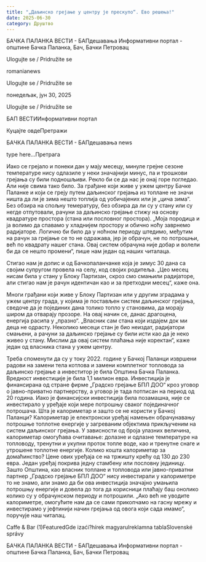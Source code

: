 ```yaml
---
title: "„Даљинско грејање у центру је прескупо“. Ево решења!"
date: 2025-06-30
category: Друштво
---
```


БАЧКА ПАЛАНКА ВЕСТИ - БАПдешавања Информативни портал - општине Бачка Паланка, Бач, Бачки Петровац

Ulogujte se / Pridružite se

romanianews

Ulogujte se / Pridružite se

понедељак, јун 30, 2025

Ulogujte se / Pridružite se

БАП ВЕСТИИнформативни портал

Куцајте овдеПретражи

БАЧКА ПАЛАНКА ВЕСТИ - БАПдешавања news

type here...Претрага

Иако се грејало и понеки дан у мају месецу, минуле грејне сезоне температуре нису одлазиле у неки значајнији минус, па и трошкови грејања су били подношљиви. Рекло би се да нас је онај горе погледао. Али није свима тако било.
За грађане који живе у ужем центру Бачке Паланке и који се греју путем даљинског грејања из топлане не значи ништа да ли је зима нешто топлија од уобичајених или је „цича зима“. Без обзира на спољну темературу, без обзира да ли су у стану или су негде отпутовали, рачуни за даљинско грејање стижу на основу квадратуре простора (стана или пословног простора).
„Моја породица и ја волимо да спавамо у хладнијем простору и обично ноћу заврнемо радијаторе. Логично би било да у ноћном периоду штедимо, међутим на рачун за грејање се то не одражава, јер је обрачун, не по потрошњи, већ по квадрату нашег стана. Овај систем обрачуна није добар и волели би да се нешто промени“, пише нам један од наших читалаца.


Стигао нам је допис и од Бачкопаланчанке која је зимус 30 дана са својим супругом провела на селу, код својих родитеља. „Цео месец нисам била у стану у Блоку Партизан, скроз смо смањили радијаторе, али стигао нам је рачун идентичан као и за претходни месец“, каже она.


Многи грађани који живе у Блоку Партизан или у другим зградама у ужем центру града, у којима је постављен систем даљинског грејања, сведоче да је појединих дана толико топло у становима, да морају широм да отварају прозоре. На овај начин се, данас драгоцена, енергија расипа у „празно“.
„Власник сам стана који издајем док ми деца не одрасту. Неколико месеци стан је био неиздат, радијатори смањени, а рачуни за даљинско грејање су били исти као да је неко живео у стану. Мислим да овај систем плаћања није коректан“, каже један од власника стана у ужем центру.


Треба споменути да су у току 2022. године у Бачкој Паланци извршени радови на замени тела котлова и замени комплетног топловода за даљинско грејање а инвеститор је била Општина Бачка Паланка. Вредност инвестиције је била 1,1 милион евра. Инвестиција је финансирана од стране фирме „Градско грејање БПЛ ДОО“ кроз уговор о јавно-приватно партнерству, а уговор је тада потписан на период од 20 година. Иако је финансијски инвестиција била позамашна, није се инвестирало у уређаје који мере потрошњу сваког појединачног потрошача.
Шта је калориметар и зашто се не користи у Бачкој Паланци?
Калориметар је електронски уређај намењен обрачунавању потрошње топлотне енергије у загреваним објектима прикљученим на систем даљинског грејања. У зависности од броја улазних величина, калориметар омогућава очитавање: долазне и одлазне температуре на топловоду, тренутни и укупни проток топле воде, као и тренутне снаге и утрошене топлотне енергије.
Колико кошта калориметар за домаћинство?
Цене ових уређаја се на тржишту крећу од 130 до 230 евра. Један уређај покрива једну стамбену или пословну јединицу.
Зашто Општина, као власник топлане и топловода или јавно-приватни партнер „Градско грејање БПЛ ДОО“ нису инвестирали у калориметре то не знамо, али знамо да би ова инвестиција значајно умањила потрошњу енергије и довела до тога да корисници плаћају баш онолико колико су у обрачунском периоду и потрошили.
„Ако већ не уводите калориметре, омогућите нам да се сами прикопчамо на гасну мрежу и инвестирамо у јефтинији начин грејања од овога који сада имамо“, поручује наш читалац.

Caffe & Bar (1)FeaturedGde izaći?hírek magyarulreklamna tablaSlovenské správy

БАЧКА ПАЛАНКА ВЕСТИ - БАПдешавања Информативни портал - општине Бачка Паланка, Бач, Бачки Петровац
